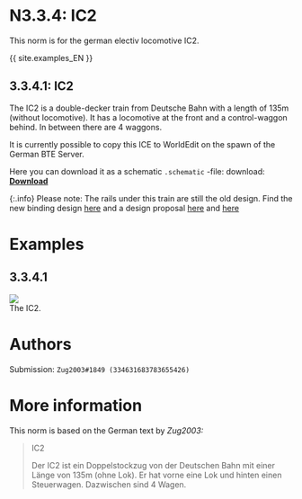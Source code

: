 # N3.3.4: IC2

This norm is for the german electiv locomotive IC2.

{{ site.examples_EN }}

## 3.3.4.1: IC2

The IC2 is a double-decker train from Deutsche Bahn with a length of 135m (without locomotive). It has a locomotive at the front and a control-waggon behind. In between there are 4 waggons.

It is currently possible to copy this ICE to WorldEdit on the spawn of the German BTE Server.

Here you can download it as a schematic `.schematic` -file: download: **[Download](https://cdn.discordapp.com/attachments/708015136962642000/708015173465669722/IC2.schematic)**

{:.info}
Please note: The rails under this train are still the old design. Find the new binding design [here](/BTEN/EN/N2/2/1) and a design proposal [here](/BTEN/EN/N2/2/2) and [here](/BTEN/EN/N2/2/3)


# Examples

## 3.3.4.1

![](https://s12.directupload.net/images/200427/8pvzfaq9.png)  
The IC2.

# Authors

Submission: `Zug2003#1849 (334631683783655426)`

# More information

This norm is based on the German text by _Zug2003:_

> IC2
>
> Der IC2 ist ein Doppelstockzug von der Deutschen Bahn mit einer Länge von 135m (ohne Lok). Er hat vorne eine Lok und hinten einen Steuerwagen. Dazwischen sind 4 Wagen.
